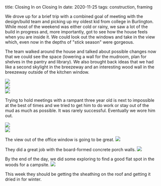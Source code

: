 title: Closing In on Closing In
date: 2020-11-25
tags: construction, framing

We drove up for a brief trip with a combined goal of meeting with the design/build team and picking up my oldest kid from college in Burlington. While most of the weekend was either cold or rainy, we saw a lot of the build in progress and, more importantly, got to see how the house feels when you are inside it.  We could look out the windows and take in the view which, even now in the depths of "stick season" were gorgeous. 

The team walked around the house and talked about possible changes now that we could see the space (lowering a wall for the mudroom, plan for shelves in the pantry and library). We also brought back ideas that we had like a second skylight in the breezeway and an interesting wood wall in the breezeway outside of the kitchen window. 

![](/files/impromptu-meeting.JPG)       
![](/files/rafters.jpeg)       
![](/files/looking-out-south-wall.jpeg)       

Trying to hold meetings with a rampant three year old is next to impossible at the best of times and we tried to get him to do work or stay out of the mud as much as possible.  It was rarely successful.  Eventually we wore him out.

![](/files/helper1.JPG)       
![](/files/dead-helper.JPG)       

The view out of the office window is going to be great.
![](/files/out-office-window.JPG)       

They did a great job with the board-formed concrete porch walls.
![](/files/walking-boardformed-concrete.JPG)       

By the end of the day, we did some exploring to find a good flat spot in the woods for a campsite.
![](/files/scoping-the-woods.JPG)       

This week they should be getting the sheathing on the roof and getting it dried in for winter. 
